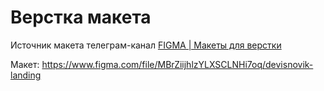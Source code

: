 # Верстка макета
Источник макета телеграм-канал [FIGMA | Макеты для верстки](https://t.me/+oXZSKMmXp6UyOGI6)

Макет: https://www.figma.com/file/MBrZiijhlzYLXSCLNHi7oq/devisnovik-landing